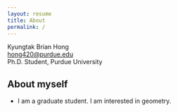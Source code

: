 ```yaml
---
layout: resume
title: About
permalink: /
---
```


<div id="resume-header">
    <div id="profile">
    </div>
    <div id="info">
        <div id="info-name">Kyungtak Brian Hong <sup></sup></div>
        <a href="mailto:hong420@purdue.edu">hong420@purdue.edu</a>
        <div id="status">Ph.D. Student, Purdue University</div>
    </div>
</div>

## About myself

* I am a graduate student. I am interested in geometry.